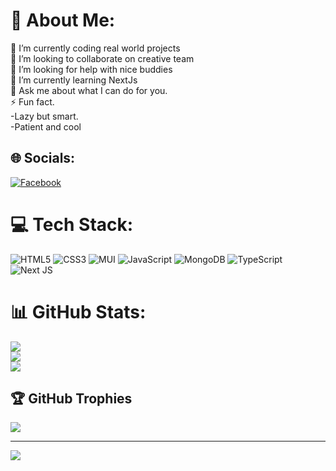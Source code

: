 # 💫 About Me:
🔭 I’m currently coding real world projects<br>👯 I’m looking to collaborate on  creative team<br>🤝 I’m looking for help with nice buddies<br>🌱 I’m currently learning NextJs<br>💬 Ask me about what I can do for you.<br>⚡ Fun fact.<br>-Lazy but smart.<br>-Patient and cool


## 🌐 Socials:
[![Facebook](https://img.shields.io/badge/Facebook-%231877F2.svg?logo=Facebook&logoColor=white)](https://facebook.com/https://m.facebook.com/shine.enoki) 

# 💻 Tech Stack:
![HTML5](https://img.shields.io/badge/html5-%23E34F26.svg?style=plastic&logo=html5&logoColor=white) ![CSS3](https://img.shields.io/badge/css3-%231572B6.svg?style=plastic&logo=css3&logoColor=white) ![MUI](https://img.shields.io/badge/MUI-%230081CB.svg?style=plastic&logo=material-ui&logoColor=white) ![JavaScript](https://img.shields.io/badge/javascript-%23323330.svg?style=plastic&logo=javascript&logoColor=%23F7DF1E) ![MongoDB](https://img.shields.io/badge/MongoDB-%234ea94b.svg?style=plastic&logo=mongodb&logoColor=white) ![TypeScript](https://img.shields.io/badge/typescript-%23007ACC.svg?style=plastic&logo=typescript&logoColor=white) ![Next JS](https://img.shields.io/badge/Next-black?style=plastic&logo=next.js&logoColor=white)
# 📊 GitHub Stats:
![](https://github-readme-stats.vercel.app/api?username=shineenoki&theme=radical&hide_border=false&include_all_commits=true&count_private=true)<br/>
![](https://github-readme-streak-stats.herokuapp.com/?user=shineenoki&theme=radical&hide_border=false)<br/>
![](https://github-readme-stats.vercel.app/api/top-langs/?username=shineenoki&theme=radical&hide_border=false&include_all_commits=true&count_private=true&layout=compact)

## 🏆 GitHub Trophies
![](https://github-profile-trophy.vercel.app/?username=shineenoki&theme=radical&no-frame=false&no-bg=true&margin-w=4)

---
[![](https://visitcount.itsvg.in/api?id=shineenoki&icon=0&color=0)](https://visitcount.itsvg.in)

<!-- Proudly created with GPRM ( https://gprm.itsvg.in ) -->
